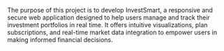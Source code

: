 The purpose of this project is to develop InvestSmart, a responsive and secure web application designed to help users manage and track their investment portfolios in real time. It offers intuitive visualizations, plan subscriptions, and real-time market data integration to empower users in making informed financial decisions.